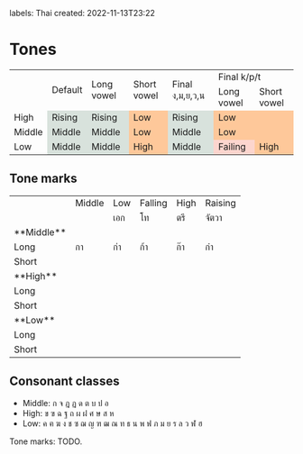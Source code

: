 labels: Thai
created: 2022-11-13T23:22

# Tones

<table>
	<tr><td rowspan="2"></td rowspan="2"><td rowspan="2">Default</td><td rowspan="2">Long vowel</td><td rowspan="2">Short vowel</td><td rowspan="2">Final ง,ม,ย,ว,น</td><td colspan="2">Final k/p/t</td></tr>
	<tr><td>Long vowel</td><td>Short vowel</td></tr>
	<tr><td>High</td><td style="background-color: #d8e2dc;">Rising</td><td style="background-color: #d8e2dc;">Rising</td><td style="background-color: #fec89a;">Low</td><td style="background-color: #d8e2dc;">Rising</td><td colspan="2" style="background-color: #fec89a;">Low</td></tr>
	<tr><td>Middle</td><td style="background-color: #d8e2dc;">Middle</td><td style="background-color: #d8e2dc;">Middle</td><td style="background-color: #fec89a;">Low</td><td style="background-color: #d8e2dc;">Middle</td><td colspan="2" style="background-color: #fec89a;">Low</td></tr>
	<tr><td>Low</td><td style="background-color: #d8e2dc;">Middle</td><td style="background-color: #d8e2dc;">Middle</td><td style="background-color: #fec89a;">High</td><td style="background-color: #d8e2dc;">Middle</td><td style="background-color: #fcd5ce;">Failing</td><td style="background-color: #fec89a;">High</td></tr>
</table>

## Tone marks

<table>
	<tr>
		<td></td><td>Middle</td><td>Low</td><td>Falling</td><td>High</td><td>Raising</td>
	</tr>
	<tr>
		<td></td><td></td><td>เอก</td><td>โท</td><td>ตรี</td><td>จัตวา</td>
	</tr>
	<tr>
		<td>**Middle**</td><td></td><td></td><td></td><td></td><td></td>
	</tr>
	<tr>
		<td>Long</td><td>กา</td><td>ก่า</td><td>ก้า</td><td>ก๊า</td><td>ก๋า</td>
	</tr>
	<tr>
		<td>Short</td><td></td><td></td><td></td><td></td><td></td>
	</tr>
	<tr>
		<td>**High**</td><td></td><td></td><td></td><td></td><td></td>
	</tr>
	<tr>
		<td>Long</td><td></td><td></td><td></td><td></td><td></td>
	</tr>
	<tr>
		<td>Short</td><td></td><td></td><td></td><td></td><td></td>
	</tr>
	<tr>
		<td>**Low**</td><td></td><td></td><td></td><td></td><td></td>
	</tr>
	<tr>
		<td>Long</td><td></td><td></td><td></td><td></td><td></td>
	</tr>
	<tr>
		<td>Short</td><td></td><td></td><td></td><td></td><td></td>
	</tr>
</table>

## Consonant classes

- Middle: ก จ ฎ ฏ ด ต บ ป อ
- High: ข ฃ ฉ ฐ ถ ผ ฝ ศ ษ ส ห
- Low: ค ฅ ฆ ง ช ซ ฌ ญ ฑ ฒ ณ ท ธ น พ ฟ ภ ม ย ร ล ว ฬ ฮ

Tone marks: TODO.
